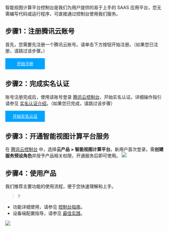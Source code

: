 智能视图计算平台控制台是我们为用户提供的易于上手的 SAAS 应用平台，您无需编写代码或运行程序，可直接通过控制台使用我们服务。


## 步骤1：注册腾讯云账号

首先，您需要先注册一个腾讯云账号。请单击下方按钮开始注册。（如果您已注册，请跳过该步骤。）

<div style="background-color:#00A4FF; width: 125px; height: 35px; line-height:35px; text-align:center;"><a href="https://cloud.tencent.com/register?s_url=https%3A%2F%2Fcloud.tencent.com%2F" target="_blank"  style="color: white; font-size:13px;">开始注册</a></div>

## 步骤2：完成实名认证

账号注册完成后，使用该账号登录 [腾讯云控制台](https://console.cloud.tencent.com/)，开始实名认证。详细操作指引请参见 [实名认证介绍](https://cloud.tencent.com/document/product/378/3629)。（如果您已完成，请跳过该步骤）

<div style="background-color:#00A4FF; width: 125px; height: 35px; line-height:35px; text-align:center;"><a href="https://console.cloud.tencent.com/developer" target="_blank"  style="color: white; font-size:13px;"  hotrep="document.guide.3128.btn2">开始实名认证</a></div>

## 步骤3：开通智能视图计算平台服务

在 [腾讯云控制台](https://console.cloud.tencent.com/) 中，选择**云产品 > 智能视图计算平台**。新用户首次登录，需**创建服务预设角色**并授予产品相关权限，开通服务后即可使用。
![](https://qcloudimg.tencent-cloud.cn/raw/b4c981a7acdb93403cc3b46417b56a84.png)

## 步骤4：使用产品

我们推荐主要功能的使用流程，便于您快速理解和上手。

>?
- 功能详细使用，请参见 [控制台指南](https://cloud.tencent.com/document/product/1344/69830)。
- 设备端配置指导，请参见 [最佳实践](https://tcloud.woa.com/document/product/1344/83454?!preview)。

![](https://qcloudimg.tencent-cloud.cn/raw/ea3425e6bff395a5e49ffa48d51139a3.png)

